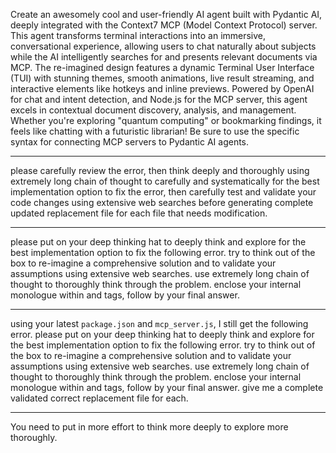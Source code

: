 Create an awesomely cool and user-friendly AI agent built with Pydantic AI, deeply integrated with the Context7 MCP (Model Context Protocol) server. This agent transforms terminal interactions into an immersive, conversational experience, allowing users to chat naturally about subjects while the AI intelligently searches for and presents relevant documents via MCP. The re-imagined design features a dynamic Terminal User Interface (TUI) with stunning themes, smooth animations, live result streaming, and interactive elements like hotkeys and inline previews. Powered by OpenAI for chat and intent detection, and Node.js for the MCP server, this agent excels in contextual document discovery, analysis, and management. Whether you're exploring "quantum computing" or bookmarking findings, it feels like chatting with a futuristic librarian! Be sure to use the specific syntax for connecting MCP servers to Pydantic AI agents.

---
please carefully review the error, then think deeply and thoroughly using extremely long chain of thought to carefully and systematically for the best implementation option to fix the error, then carefully test and validate your code changes using extensive web searches before generating complete updated replacement file for each file that needs modification.

---
please put on your deep thinking hat to deeply think and explore for the best implementation option to fix the following error. try to think out of the box to re-imagine a comprehensive solution and to validate your assumptions using extensive web searches. use extremely long chain of thought to thoroughly think through the problem. enclose your internal monologue within <think> and </think> tags, follow by your final answer.

---
using your latest `package.json` and `mcp_server.js`, I still get the following error. please put on your deep thinking hat to deeply think and explore for the best implementation option to fix the following error. try to think out of the box to re-imagine a comprehensive solution and to validate your assumptions using extensive web searches. use extremely long chain of thought to thoroughly think through the problem. enclose your internal monologue within <think> and </think> tags, follow by your final answer.
give me a complete validated correct replacement file for each.

---
You need to put in more effort to think more deeply to explore more thoroughly.


